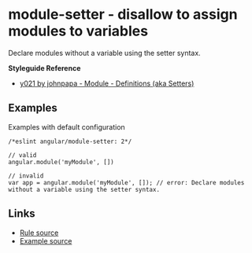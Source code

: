<!-- WARNING: Generated documentation. Edit docs and examples in the rule and examples file ('rules/module-setter.js', 'examples/module-setter.js'). -->

# module-setter - disallow to assign modules to variables

Declare modules without a variable using the setter syntax.

**Styleguide Reference**

* [y021 by johnpapa - Module - Definitions (aka Setters)](https://github.com/johnpapa/angular-styleguide#style-y021)

## Examples

Examples with default configuration

    /*eslint angular/module-setter: 2*/

    // valid
    angular.module('myModule', [])

    // invalid
    var app = angular.module('myModule', []); // error: Declare modules without a variable using the setter syntax.

## Links

* [Rule source](../rules/module-setter.js)
* [Example source](../examples/module-setter.js)
